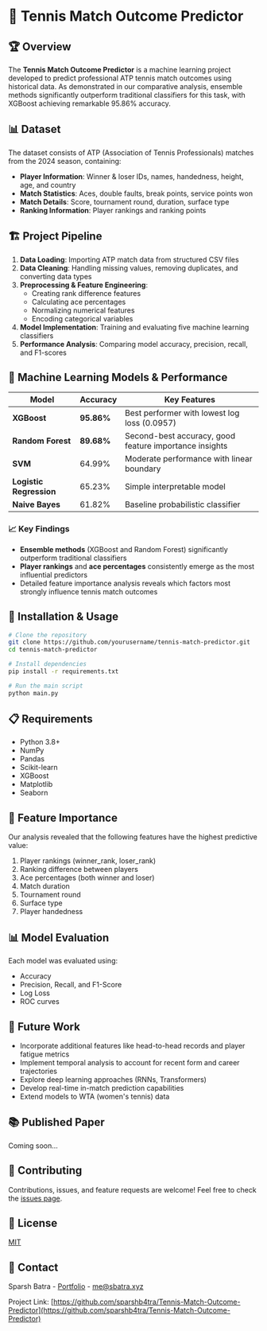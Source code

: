 # 🎾 Tennis Match Outcome Predictor

## 🏆 Overview
The **Tennis Match Outcome Predictor** is a machine learning project developed to predict professional ATP tennis match outcomes using historical data. As demonstrated in our comparative analysis, ensemble methods significantly outperform traditional classifiers for this task, with XGBoost achieving remarkable 95.86% accuracy.

## 📊 Dataset
The dataset consists of ATP (Association of Tennis Professionals) matches from the 2024 season, containing:
- **Player Information**: Winner & loser IDs, names, handedness, height, age, and country
- **Match Statistics**: Aces, double faults, break points, service points won
- **Match Details**: Score, tournament round, duration, surface type
- **Ranking Information**: Player rankings and ranking points

## 🏗️ Project Pipeline
1. **Data Loading**: Importing ATP match data from structured CSV files
2. **Data Cleaning**: Handling missing values, removing duplicates, and converting data types
3. **Preprocessing & Feature Engineering**:
   - Creating rank difference features
   - Calculating ace percentages
   - Normalizing numerical features
   - Encoding categorical variables
4. **Model Implementation**: Training and evaluating five machine learning classifiers
5. **Performance Analysis**: Comparing model accuracy, precision, recall, and F1-scores

## 🧠 Machine Learning Models & Performance

| Model | Accuracy | Key Features |
|-------|----------|-------------|
| **XGBoost** | **95.86%** | Best performer with lowest log loss (0.0957) |
| **Random Forest** | **89.68%** | Second-best accuracy, good feature importance insights |
| **SVM** | 64.99% | Moderate performance with linear boundary |
| **Logistic Regression** | 65.23% | Simple interpretable model |
| **Naive Bayes** | 61.82% | Baseline probabilistic classifier |

### 📈 Key Findings
- **Ensemble methods** (XGBoost and Random Forest) significantly outperform traditional classifiers
- **Player rankings** and **ace percentages** consistently emerge as the most influential predictors
- Detailed feature importance analysis reveals which factors most strongly influence tennis match outcomes

## 🚀 Installation & Usage
```bash
# Clone the repository
git clone https://github.com/yourusername/tennis-match-predictor.git
cd tennis-match-predictor

# Install dependencies
pip install -r requirements.txt

# Run the main script
python main.py
```

## 📋 Requirements
- Python 3.8+
- NumPy
- Pandas
- Scikit-learn
- XGBoost
- Matplotlib
- Seaborn

## 🔬 Feature Importance
Our analysis revealed that the following features have the highest predictive value:

1. Player rankings (winner_rank, loser_rank)
2. Ranking difference between players
3. Ace percentages (both winner and loser)
4. Match duration
5. Tournament round
6. Surface type
7. Player handedness

## 📊 Model Evaluation
Each model was evaluated using:
- Accuracy
- Precision, Recall, and F1-Score
- Log Loss
- ROC curves

## 🔮 Future Work
- Incorporate additional features like head-to-head records and player fatigue metrics
- Implement temporal analysis to account for recent form and career trajectories
- Explore deep learning approaches (RNNs, Transformers)
- Develop real-time in-match prediction capabilities
- Extend models to WTA (women's tennis) data

## 📚 Published Paper
Coming soon...

## 🤝 Contributing
Contributions, issues, and feature requests are welcome! Feel free to check the [issues page](https://github.com/sparshb4tra/Tennis-Match-Outcome-Predictor/issues).

## 📝 License
[MIT](https://choosealicense.com/licenses/mit/)

## 📧 Contact
Sparsh Batra - [Portfolio](https://sbatra.xyz) - me@sbatra.xyz

Project Link: [https://github.com/sparshb4tra/Tennis-Match-Outcome-Predictor](https://github.com/sparshb4tra/Tennis-Match-Outcome-Predictor)
